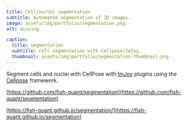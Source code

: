 ```yaml
---
title: Cell/nuclei segmentation
subtitle: Automated segmentation of 2D images.
image: assets/img/portfolio/segmentation.png
alt: missing

caption:
  title: segmentation
  subtitle: Cell segmentation with Cellpose/Imjoy.
  thumbnail: assets/img/portfolio/segmentation-thumbnail.png
---
```


Segment cells and nuclei with CellPose with [ImJoy](https://imjoy.io/#/) plugins using the [Cellpose](https://github.com/MouseLand/cellpose) framework.

 <i class="fab fa-github" aria-hidden="true"></i>  [https://github.com/fish-quant/segmentation](https://github.com/fish-quant/segmentation)

 <i class="fas fa-question-circle" aria-hidden="true"></i>  [https://fish-quant.github.io/segmentation/](https://fish-quant.github.io/segmentation)
